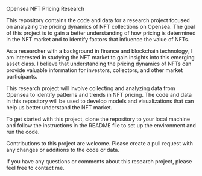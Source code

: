 Opensea NFT Pricing Research

This repository contains the code and data for a research project focused on analyzing the pricing dynamics of NFT collections on Opensea. The goal of this project is to gain a better understanding of how pricing is determined in the NFT market and to identify factors that influence the value of NFTs.

As a researcher with a background in finance and blockchain technology, I am interested in studying the NFT market to gain insights into this emerging asset class. I believe that understanding the pricing dynamics of NFTs can provide valuable information for investors, collectors, and other market participants.

This research project will involve collecting and analyzing data from Opensea to identify patterns and trends in NFT pricing. The code and data in this repository will be used to develop models and visualizations that can help us better understand the NFT market.

To get started with this project, clone the repository to your local machine and follow the instructions in the README file to set up the environment and run the code.

Contributions to this project are welcome. Please create a pull request with any changes or additions to the code or data.

If you have any questions or comments about this research project, please feel free to contact me.
